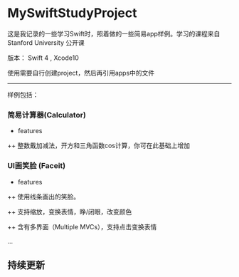 # MySwiftStudyProject

这是我记录的一些学习Swift时，照着做的一些简易app样例。学习的课程来自 Stanford University 公开课

版本： Swift 4 , Xcode10

使用需要自行创建project，然后再引用apps中的文件

---
样例包括：
### 简易计算器(Calculator)
+ features

++ 整数戴加减法，开方和三角函数cos计算，你可在此基础上增加
 
### UI画笑脸  (Faceit)
+ features

 ++ 使用线条画出的笑脸。
 
 ++ 支持缩放，变换表情，睁/闭眼，改变颜色
 
 ++ 含有多界面（Multiple MVCs），支持点击变换表情
 

...

持续更新
---


